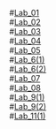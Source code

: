 #[Lab_01](https://github.com/2303A51680/ADM-LAB-2025/blob/main/Assignment%2001.ipynb)<br>
#[Lab_02](https://github.com/2303A51680/ADM-LAB-2025/blob/main/ADM_Lab_02.ipynb)<br>
#[Lab_03](https://github.com/2303A51680/ADM-LAB-2025/blob/main/ADM_LAB03.ipynb)<br>
#[Lab_04](https://github.com/2303A51680/ADM-LAB-2025/blob/main/ADM_Lab_04.ipynb)<br>
#[Lab_05](https://github.com/2303A51680/ADM-LAB-2025/blob/main/ADM%20Lab_05.ipynb)<br>
#[Lab_6(1)](https://github.com/2303A51680/ADM-LAB-2025/blob/main/ADM%20Lab_06.ipynb)<br>
#[Lab_6(2)](https://github.com/2303A51680/ADM-LAB-2025/blob/main/ADM%20Lab_06(2).ipynb)<br>
#[Lab_07](https://github.com/2303A51680/ADM-LAB-2025/blob/main/ADM_LAB_07.ipynb)<br>
#[Lab_08](https://github.com/2303A51680/ADM-LAB-2025/blob/main/ADM%20LAB_08.ipynb)<br>
#[Lab_9(1)](https://github.com/2303A51680/ADM-LAB-2025/blob/main/ADM_LAB-09.ipynb)<br>
#[Lab_9(2)](https://github.com/2303A51680/ADM-LAB-2025/blob/main/ADM_LAB-09(1).ipynb)<br>
#[Lab_11(1)](https://github.com/2303A51680/ADM-LAB-2025/blob/main/ADM_LAB-11.ipynb)<br>
